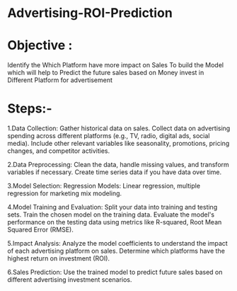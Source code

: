 # Advertising-ROI-Prediction
# Objective :
Identify the Which Platform have more impact on Sales
To build the Model which will help to Predict the future sales based on Money invest in Different Platform for advertisement

# Steps:-
1.Data Collection:
Gather historical data on sales.
Collect data on advertising spending across different platforms (e.g., TV, radio, digital ads, social media).
Include other relevant variables like seasonality, promotions, pricing changes, and competitor activities.

2.Data Preprocessing:
Clean the data, handle missing values, and transform variables if necessary.
Create time series data if you have data over time.

3.Model Selection:
Regression Models: Linear regression, multiple regression for marketing mix modeling.

4.Model Training and Evaluation:
Split your data into training and testing sets.
Train the chosen model on the training data.
Evaluate the model's performance on the testing data using metrics like R-squared,  Root Mean Squared Error (RMSE).

5.Impact Analysis:
Analyze the model coefficients to understand the impact of each advertising platform on sales.
Determine which platforms have the highest return on investment (ROI).

6.Sales Prediction:
Use the trained model to predict future sales based on different advertising investment scenarios.
